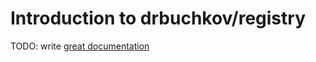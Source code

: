 # Introduction to drbuchkov/registry

TODO: write [great documentation](http://jacobian.org/writing/what-to-write/)

